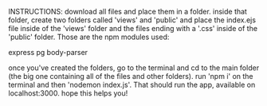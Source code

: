 INSTRUCTIONS: 
download all files and place them in a folder. inside that folder, create two folders called 'views' and 'public' and place the index.ejs file inside of the 'views' folder and the files ending with a '.css' inside of the 'public' folder. Those are the npm modules used:

express
pg
body-parser

once you've created the folders, go to the terminal and cd to the main folder (the big one containing all of the files and other folders). run 'npm i' on the terminal and then 'nodemon index.js'. That should run the app, available on localhost:3000. hope this helps you!
